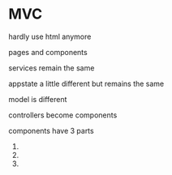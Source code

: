 # MVC

hardly use html anymore


pages and components

services remain the same

appstate a little different but remains the same

model is different


controllers become components


components have 3 parts
1. <template></template>
2. <script>javascript</script>
3. <style>

debug console  

@click

import {ref} from 'vue'
vuePoints: ref(0) 


in app state
vuePoints: computed(() => AppState.vuePoints) 
tempa


for anything to reach 
return appstate

dont define async inside of return.  



client => env.js
server => .env

spin both up

log in?


account error = server 



BACK END NOTES

model

export const NameSchema = new Schema({
  title: {type: String, required true},
  category: {type: String, enum: [animals, games, crocs, misc]}
})

id is Schema.Types.Object id NEEDS A REF

in controller 

export class XController extends BaseController {
  constructor(){
    super('api/albums')
    this.router
    .post('', this.create)
  }

  async create(Req, res, next)
  const album = await albumsService.create(req.body)
  return res.send(album)
}